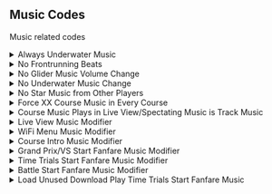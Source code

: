## Music Codes

Music related codes

<details>
<summary>Always Underwater Music</summary>

Music will sound like if you're underwater, works in every course

```armv7
003C6C80 EA000000
003C6DC0 3F800000
```
</details>

<details>
<summary>No Frontrunning Beats</summary>

No Frontrunning beats in first place

```armv7
003C7E0C E3A01000
```
</details>

<details>
<summary>No Glider Music Volume Change</summary>

Music will not be lowered when gliding

```armv7
003C7EDC E12FFF1E
```
</details>

<details>
<summary>No Underwater Music Change</summary>

Normal music underwater

```armv7
003C8018 E12FFF1E
```
</details>

<details>
<summary>No Star Music from Other Players</summary>

Other player's star musics don't play

```armv7
003CF7CC 00000000
```
</details>

<details>
<summary>Force XX Course Music in Every Course</summary>

Forces specific course music in every track
XX: Course IDs: https://tcrf.net/Notes:Mario_Kart_7#Course

```armv7
003D367C E3A010XX
```
</details>

<details>
<summary>Course Music Plays in Live View/Spectating Music is Track Music</summary>

When spectating, instead of playing Live View music, it will play the course music of the race that you're 

```armv7
003D3660 EB0AB333
E0680334 00000028
E92D4001 E59F0014
E12FFF30 E5900160
E59F100C E0811180
E5911004 E8BD8001
0045D050 00662DAC
```
</details>

<details>
<summary>Live View Music Modifier</summary>

Changes Live View music

XX: BCSAR Index ID
Music IDs can be found here: https://tcrf.net/Notes:Mario_Kart_7
Can also play sound effects and sequenced music

```armv7
003D36F0 010000XX
```
</details>

<details>
<summary>WiFi Menu Music Modifier</summary>

Changes WiFi Menu music.

XX: BCSAR Index ID
Music IDs can be found here: https://tcrf.net/Notes:Mario_Kart_7
Can also play sound effects and sequenced music

```armv7
003D14F0 010000XX
```
</details>

<details>
<summary>Course Intro Music Modifier</summary>

Changes Course Intro music

XX: BCSAR Index ID
Music IDs can be found here: https://tcrf.net/Notes:Mario_Kart_7
Can also play sound effects and sequenced music

```armv7
003D3700 010000XX
```
</details>

<details>
<summary>Grand Prix/VS Start Fanfare Music Modifier</summary>

Changes Grand Prix/VS Start Fanfare music

XX: BCSAR Index ID
Music IDs can be found here: https://tcrf.net/Notes:Mario_Kart_7
Can also play sound effects and sequenced music

```armv7
003D36F4 010000XX
```
</details>

<details>
<summary>Time Trials Start Fanfare Music Modifier</summary>

Changes Time Trials Start Fanfare music

XX: BCSAR Index ID
Music IDs can be found here: https://tcrf.net/Notes:Mario_Kart_7
Can also play sound effects and sequenced music

```armv7
003D36F8 010000XX
```
</details>

<details>
<summary>Battle Start Fanfare Music Modifier</summary>

Changes Battle Start Fanfare music

XX: BCSAR Index ID
Music IDs can be found here: https://tcrf.net/Notes:Mario_Kart_7
Can also play sound effects and sequenced music

```armv7
003D36FC 010000XX
```
</details>

<details>
<summary>Load Unused Download Play Time Trials Start Fanfare Music</summary>

Changes Battle Start Fanfare music

Replaces Time Trials fanfare music with unused one from Download Play

```armv7
003D36F8 01000306
```
</details>